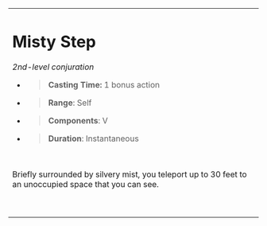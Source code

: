 <table><tbody><tr class="odd"><td><h1 id="misty-step"><strong>Misty Step</strong></h1><p><em>2nd-level conjuration</em></p><ul><li><blockquote><p><strong>Casting Time:</strong> 1 bonus action</p></blockquote></li><li><blockquote><p><strong>Range</strong>: Self</p></blockquote></li><li><blockquote><p><strong>Components</strong>: V</p></blockquote></li><li><blockquote><p><strong>Duration</strong>: Instantaneous</p></blockquote></li></ul><p> </p><p>Briefly surrounded by silvery mist, you teleport up to 30 feet to an unoccupied space that you can see.</p><p> </p></td></tr></tbody></table>
